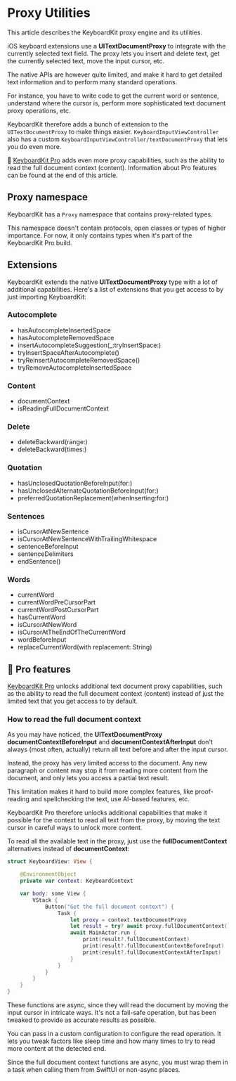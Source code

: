 # Proxy Utilities

This article describes the KeyboardKit proxy engine and its utilities.

iOS keyboard extensions use a **UITextDocumentProxy** to integrate with the currently selected text field. The proxy lets you insert and delete text, get the currently selected text, move the input cursor, etc.

The native APIs are however quite limited, and make it hard to get detailed text information and to perform many standard operations. 

For instance, you have to write code to get the current word or sentence, understand where the cursor is, perform more sophisticated text document proxy operations, etc.

KeyboardKit therefore adds a bunch of extension to the `UITextDocumentProxy` to make things easier. ``KeyboardInputViewController`` also has a custom ``KeyboardInputViewController/textDocumentProxy`` that lets you do even more. 

👑 [KeyboardKit Pro][Pro] adds even more proxy capabilities, such as the ability to read the full document context (content). Information about Pro features can be found at the end of this article. 



## Proxy namespace

KeyboardKit has a ``Proxy`` namespace that contains proxy-related types.

This namespace doesn't contain protocols, open classes or types of higher importance. For now, it only contains types when it's part of the KeyboardKit Pro build.



## Extensions

KeyboardKit extends the native **UITextDocumentProxy** type with a lot of additional capabilities. Here's a list of extensions that you get access to by just importing KeyboardKit:


### Autocomplete

- hasAutocompleteInsertedSpace
- hasAutocompleteRemovedSpace
- insertAutocompleteSuggestion(_:tryInsertSpace:)
- tryInsertSpaceAfterAutocomplete()
- tryReinsertAutocompleteRemovedSpace()
- tryRemoveAutocompleteInsertedSpace

### Content

- documentContext  
- isReadingFullDocumentContext

### Delete

- deleteBackward(range:)
- deleteBackward(times:)

### Quotation

- hasUnclosedQuotationBeforeInput(for:)
- hasUnclosedAlternateQuotationBeforeInput(for:)
- preferredQuotationReplacement(whenInserting:for:)

### Sentences

- isCursorAtNewSentence
- isCursorAtNewSentenceWithTrailingWhitespace
- sentenceBeforeInput
- sentenceDelimiters
- endSentence()

### Words

- currentWord
- currentWordPreCursorPart
- currentWordPostCursorPart
- hasCurrentWord
- isCursorAtNewWord
- isCursorAtTheEndOfTheCurrentWord
- wordBeforeInput
- replaceCurrentWord(with replacement: String)



## 👑 Pro features

[KeyboardKit Pro][Pro] unlocks additional text document proxy capabilities, such as the ability to read the full document context (content) instead of just the limited text that you get access to by default.


### How to read the full document context

As you may have noticed, the **UITextDocumentProxy**  **documentContextBeforeInput** and **documentContextAfterInput** don't always (most often, actually) return all text before and after the input cursor.

Instead, the proxy has very limited access to the document. Any new paragraph or content may stop it from reading more content from the document, and only lets you access a partial text result.

This limitation makes it hard to build more complex features, like proof-reading and spellchecking the text, use AI-based features, etc.

KeyboardKit Pro therefore unlocks additional capabilities that make it possible for the context to read all text from the proxy, by moving the text cursor in careful ways to unlock more content. 

To read all the available text in the proxy, just use the **fullDocumentContext** alternatives instead of **documentContext**:

```swift
struct KeyboardView: View {

    @EnvironmentObject
    private var context: KeyboardContext

    var body: some View {
        VStack {
            Button("Get the full document context") {
                Task {
                    let proxy = context.textDocumentProxy
                    let result = try? await proxy.fullDocumentContext()
                    await MainActor.run {
                        print(result?.fullDocumentContext)
                        print(result?.fullDocumentContextBeforeInput)
                        print(result?.fullDocumentContextAfterInput)
                    }
                }
            }
        }
    }
}
```

These functions are async, since they will read the document by moving the input cursor in intricate ways. It's not a fail-safe operation, but has been tweaked to provide as accurate results as possible.

You can pass in a custom configuration to configure the read operation. It lets you tweak factors like sleep time and how many times to try to read more content at the detected end.

Since the full document context functions are async, you must wrap them in a task when calling them from SwiftUI or non-async places.


[Pro]: https://github.com/KeyboardKit/KeyboardKitPro
